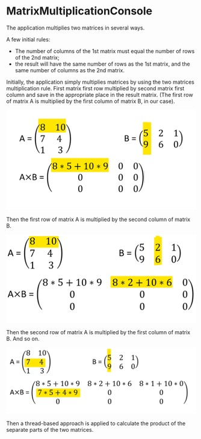 # MatrixMultiplicationConsole

The application multiplies two matrices in several ways.

A few initial rules:
* The number of columns of the 1st matrix must equal the number of rows of the 2nd matrix;
* the result will have the same number of rows as the 1st matrix, and the same number of columns as the 2nd matrix.

Initially, the application simply multiplies matrices by using the two matrices multiplication rule.
First matrix first row multiplied by second matrix first column and save in the appropriate place in the result matrix.
(The first row of matrix A is multiplied by the first column of matrix B, in our case).

![img.png](images/first_multi.png)

Then the first row of matrix A is multiplied by the second column of matrix B.

![img.png](images/second_multi.png)

Then the second row of matrix A is multiplied by the first column of matrix B. And so on.

![img.png](images/third_multi.png)

Then a thread-based approach is applied to calculate the product of the separate parts of the two matrices.
